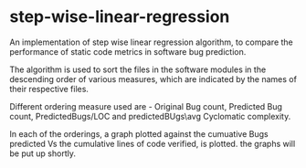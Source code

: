 # step-wise-linear-regression
An implementation of step wise linear regression algorithm, to compare the performance of static code metrics in software bug prediction.

The algorithm is used to sort the files in the software modules in the descending order of various measures, which are indicated by the names of their respective files. 

Different ordering measure used are - Original Bug count, Predicted Bug count, PredictedBugs/LOC and predictedBUgs\avg Cyclomatic complexity.

In each of the orderings, a graph plotted against the cumuative Bugs predicted Vs the cumulative lines of code verified, is plotted. the graphs will be put up shortly.
